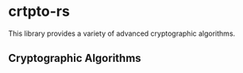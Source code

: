 # crtpto-rs

This library provides a variety of advanced cryptographic algorithms.

## Cryptographic Algorithms

